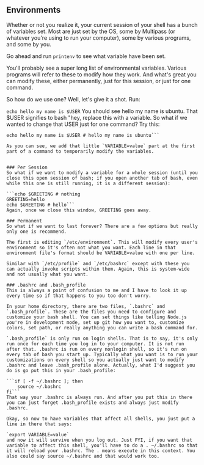 ## Environments
Whether or not you realize it, your current session of your shell has a bunch of variables set. Most are just set by the OS, some by Multipass (or whatever you're using to run your computer), some by various programs, and some by you.

Go ahead and run `printenv` to see what variable have been set.

You'll probably see a super long list of environmental variables. Various programs will refer to these to modify how they work. And what's great you can modify these, either permanently, just for this session, or just for one command.

So how do we use one? Well, let's give it a shot. Run:

`echo hello my name is $USER`
You should see hello my name is ubuntu. That $USER signifies to bash "hey, replace this with a variable. So what if we wanted to change that USER just for one command? Try this:

```USER=brian echo hello my name is $USER # hello my name is brian
echo hello my name is $USER # hello my name is ubuntu```

As you can see, we add that little `VARIABLE=value` part at the first part of a command to temporarily modify the variables.


### Per Session
So what if we want to modify a variable for a whole session (until you close this open session of bash; if you open another tab of bash, even while this one is still running, it is a different session):

```echo $GREETING # nothing
GREETING=hello
echo $GREETING # hello```
Again, once we close this window, GREETING goes away.

### Permanent
So what if we want to last forever? There are a few options but really only one is recommend.

The first is editing `/etc/environment`. This will modify every user's environment so it's often not what you want. Each line in that environment file's format should be VARIABLE=value with one per line.

Similar with `/etc/profile` and `/etc/bashrc` except with these you can actually invoke scripts within them. Again, this is system-wide and not usually what you want.

### .bashrc and .bash_profile
This is always a point of confusion to me and I have to look it up every time so if that happens to you too don't worry.

In your home directory, there are two files, `.bashrc` and `.bash_profile`. These are the files you need to configure and customize your bash shell. You can set things like telling Node.js you're in development mode, set up git how you want to, customize colors, set path, or really anything you can write a bash command for.

`.bash_profile` is only run on login shells. That is to say, it's only run once for each time you log in to your computer. It is not run after that. .bashrc is run on every nonlogin shell, so it's run on every tab of bash you start up. Typically what you want is to run your customizations on every shell so you actually just want to modify .bashrc and leave .bash_profile alone. Actually, what I'd suggest you do is go put this in your .bash_profile:

```if [ -f ~/.bashrc ]; then
    source ~/.bashrc
fi```
That way your .bashrc is always run. And after you put this in there you can just forget .bash_profile exists and always just modify .bashrc.

Okay, so now to have variables that affect all shells, you just put a line in there that says:

`export VARIABLE=value`
and now it will survive when you log out. Just FYI, if you want that variable to affect this shell, you'll have to do a . ~/.bashrc so that it will reload your .bashrc. The . means execute in this context. You also could say source ~/.bashrc and that would work too.